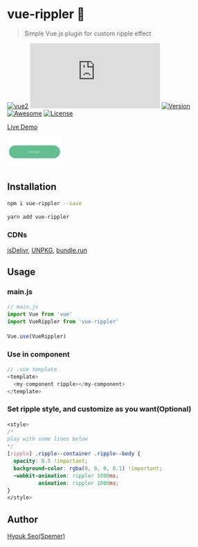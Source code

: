 # vue-rippler 🎉

> Simple Vue.js plugin for custom ripple effect

[![vue2](https://img.shields.io/badge/vue-2.x-brightgreen.svg)](https://vuejs.org/)
[![Gzipsize](https://img.badgesize.io/spemer/vue-rippler/master/src/vue-rippler.js?compression=gzip)](https://www.npmjs.com/package/vue-rippler)
[![Version](https://img.shields.io/npm/v/vue-rippler.svg)](https://www.npmjs.com/package/vue-rippler)
[![Awesome](https://cdn.rawgit.com/sindresorhus/awesome/d7305f38d29fed78fa85652e3a63e154dd8e8829/media/badge.svg)](https://github.com/vuejs/awesome-vue#miscellaneous)
[![License](https://img.shields.io/npm/l/vue-rippler.svg)](https://github.com/spemer/vue-rippler)

[Live Demo](https://spemer.github.io/vue-rippler/)

<img src="https://github.com/spemer/vue-rippler/blob/master/docs/src/assets/vue-rippler.gif?raw=true" height="25%" width="25%">

## Installation

``` bash
npm i vue-rippler --save
```

``` bash
yarn add vue-rippler
```

### CDNs

[jsDelivr](https://cdn.jsdelivr.net/npm/vue-rippler/),
[UNPKG](https://unpkg.com/vue-rippler/),
[bundle.run](https://bundle.run/vue-rippler)

## Usage

### main.js

``` javascript
// main.js
import Vue from 'vue'
import VueRippler from 'vue-rippler'

Vue.use(VueRippler)
```

### Use in component

``` javascript
// .vue template
<template>
  <my-component ripple></my-component>
</template>
```

### Set ripple style, and customize as you want(Optional)

``` css
<style>
/*
play with some lines below
*/
[ripple] .ripple--container .ripple--body {
  opacity: 0.5 !important;
  background-color: rgba(0, 0, 0, 0.1) !important;
  -webkit-animation: rippler 1000ms;
          animation: rippler 1000ms;
}
</style>
```

## Author

[Hyouk Seo(Spemer)](https://github.com/spemer)
